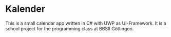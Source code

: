 # Kalender
This is a small calendar app written in C# with UWP as UI-Framework.
It is a school project for the programming class at BBSII Göttingen.
